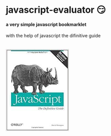 # javascript-evaluator 😏                                                                              
#### a very simple javascript bookmarklet 
 
with the help of javascript the difinitive guide<br/><br/><br/>
![difinitive guide](download.jpg)
